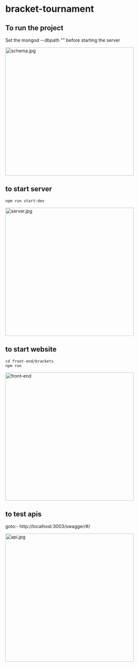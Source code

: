 # bracket-tournament

## To run the project

Set the mongod --dbpath "" before starting the server

<img src="https://drive.google.com/drive/u/0/folders/1ZTVjN86mb2VOGHHwPWsP6tLjze_SnYEA" alt="schema.jpg" width="400px" />

## to start server

```cd server
npm run start:dev
```
<img src="https://drive.google.com/file/d/1nV_lrnRr9RgKkwfEQLrTyLOebiRu4ZR9/view?usp=sharing" alt="server.jpg" width="400px" />

## to start website
```
cd front-end/brackets
npm run
```
<img src="https://drive.google.com/file/d/1lmJwmaHu_NsACTxn6Zg3smFGcB0MiR9j/view?usp=sharing" alt="front-end" width="400px" />

## to test apis

goto:- http://localhost:3003/swagger/#/

<img src="https://drive.google.com/file/d/1tGacCbO_WsXzPzBzZ1oF7psHTt-w8ULx/view?usp=sharing" alt="api.jpg" width="400px" />




